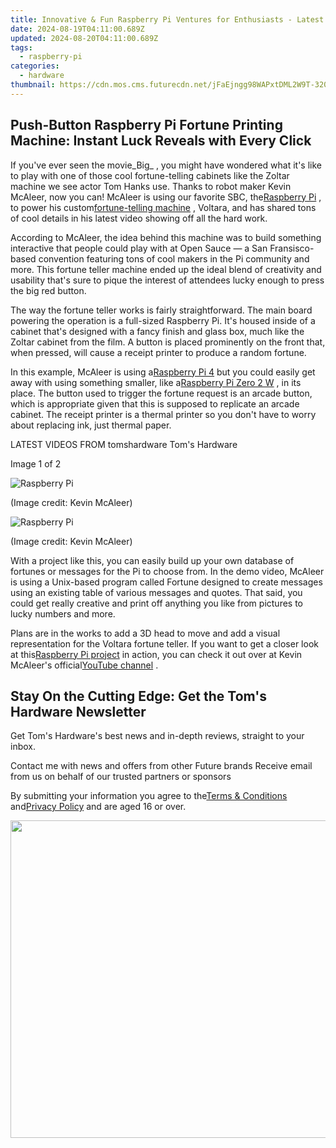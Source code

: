 ```yaml
---
title: Innovative & Fun Raspberry Pi Ventures for Enthusiasts - Latest Trends of September 2024
date: 2024-08-19T04:11:00.689Z
updated: 2024-08-20T04:11:00.689Z
tags:
  - raspberry-pi
categories:
  - hardware
thumbnail: https://cdn.mos.cms.futurecdn.net/jFaEjngg98WAPxtDML2W9T-320-80.png
---
```


## Push-Button Raspberry Pi Fortune Printing Machine: Instant Luck Reveals with Every Click

If you've ever seen the movie_Big_ , you might have wondered what it's like to play with one of those cool fortune-telling cabinets like the Zoltar machine we see actor Tom Hanks use. Thanks to robot maker Kevin McAleer, now you can! McAleer is using our favorite SBC, the[Raspberry Pi](https://tools.techidaily.com) , to power his custom[fortune-telling machine](https://www.youtube.com/watch?v=dWFgN%5FA%5FI1w) , Voltara, and has shared tons of cool details in his latest video showing off all the hard work.

 According to McAleer, the idea behind this machine was to build something interactive that people could play with at Open Sauce — a San Fransisco-based convention featuring tons of cool makers in the Pi community and more. This fortune teller machine ended up the ideal blend of creativity and usability that's sure to pique the interest of attendees lucky enough to press the big red button.

 The way the fortune teller works is fairly straightforward. The main board powering the operation is a full-sized Raspberry Pi. It's housed inside of a cabinet that's designed with a fancy finish and glass box, much like the Zoltar cabinet from the film. A button is placed prominently on the front that, when pressed, will cause a receipt printer to produce a random fortune.

 In this example, McAleer is using a[Raspberry Pi 4](https://tools.techidaily.com) but you could easily get away with using something smaller, like a[Raspberry Pi Zero 2 W](https://tools.techidaily.com) , in its place. The button used to trigger the fortune request is an arcade button, which is appropriate given that this is supposed to replicate an arcade cabinet. The receipt printer is a thermal printer so you don't have to worry about replacing ink, just thermal paper.

 LATEST VIDEOS FROM tomshardware Tom's Hardware

 Image 1 of 2

![Raspberry Pi](https://vanilla.futurecdn.net/cyclingnews/media/img/missing-image.svg)

 (Image credit: Kevin McAleer)

![Raspberry Pi](https://vanilla.futurecdn.net/cyclingnews/media/img/missing-image.svg)

 (Image credit: Kevin McAleer)

 With a project like this, you can easily build up your own database of fortunes or messages for the Pi to choose from. In the demo video, McAleer is using a Unix-based program called Fortune designed to create messages using an existing table of various messages and quotes. That said, you could get really creative and print off anything you like from pictures to lucky numbers and more.

 Plans are in the works to add a 3D head to move and add a visual representation for the Voltara fortune teller. If you want to get a closer look at this[Raspberry Pi project](https://tools.techidaily.com) in action, you can check it out over at Kevin McAleer's official[YouTube channel](https://www.youtube.com/watch?v=dWFgN%5FA%5FI1w) .

## Stay On the Cutting Edge: Get the Tom's Hardware Newsletter

 Get Tom's Hardware's best news and in-depth reviews, straight to your inbox.

 Contact me with news and offers from other Future brands  Receive email from us on behalf of our trusted partners or sponsors

 By submitting your information you agree to the[Terms & Conditions](https://futureplc.com/terms-conditions/) and[Privacy Policy](https://futureplc.com/privacy-policy/) and are aged 16 or over.

<ins class="adsbygoogle"
     style="display:block"
     data-ad-format="autorelaxed"
     data-ad-client="ca-pub-7571918770474297"
     data-ad-slot="1223367746"></ins>



<ins class="adsbygoogle"
     style="display:block"
     data-ad-client="ca-pub-7571918770474297"
     data-ad-slot="8358498916"
     data-ad-format="auto"
     data-full-width-responsive="true"></ins>



<!-- affiliate ads begin -->
<a href="https://coinrule.sjv.io/c/5597632/1958379/18409" target="_top" id="1958379"><img src="//a.impactradius-go.com/display-ad/18409-1958379" border="0" alt="" width="856" height="508"/></a><img height="0" width="0" src="https://imp.pxf.io/i/5597632/1958379/18409" style="position:absolute;visibility:hidden;" border="0" />
<!-- affiliate ads end -->